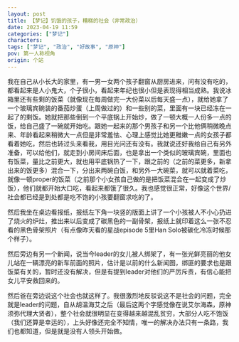 ```yaml
---
layout: post
title: 【梦记】饥饿的孩子，糟糕的社会（非常政治）
date: 2023-04-19 11:59
categories: ["梦记"]
characters: 
tags: ["梦记", "政治", "好故事", "原神"]
pov: 第一人称视角
origin: 个站
---
```


我在自己从小长大的家里，有一男一女两个孩子翻窗从厨房进来，问有没有吃的，都看起来是人小鬼大，个子很小，看起来年纪也很小但是表现得相当成熟。我说冰箱里还有些剩的饭菜（就像现在每周做完一大份菜以后每天盛一点），就给她拿了一个玻璃宾碗装的番茄炒蛋（上周做过的）和一些别的菜，里面有一块已经冻在一起了的剩饭。她就把那些倒到一个平底锅上开始炒，做了一顿大概一人份多一点的饭，给自己盛了一碗就开始吃。跟她一起来的那个男孩子和另一个比他俩稍微晚点来、年龄看起来稍微大一点但是非常羞怯、心理上感觉比她更稚嫩一点的女孩子都看着她吃，然后也转过头来看我，用目光问还有没有。我就说还好我给自己有另外准备，可以给他们，就走到小房间床后面，也是拿出一个类似的玻璃宾碗，里面也有饭菜，量比之前更大，就也用平底锅热了一下，跟之前的（之前的菜更多，新拿出来的饭更多）混合一下，分出来两碗白饭，和另外一大碗菜，就可以就着菜吃，就像一顿proper的饭菜（之前那个小女孩自己做的是把饭菜混合在一起变成了炒饭），他们就都开始大口吃，看起来都饿了很久。我也感觉很正常，好像这个世界/社会都已经是到处都是吃不饱的小孩要翻窗求吃的了。

然后我坐在桌边看报纸，报纸左下角一块竖的版面上讲了一个小孩被人不小心扔进了烧火的炉灶，推出来以后变成了碳黑色的一副骨架，报纸上就印着这么一张不忍看的黑色骨架照片（有点像昨天看的星战episode 5里Han Solo被碳化冷冻时候那个样子）。

然后旁边有另一个新闻，说当今leader的女儿被人绑架了，有一张光鲜亮丽的他女儿站在一辆漂亮的新车前面的照片，估计是以前的什么新闻图，绑匪的要求也是跟饭菜有关的，暂时还没有解决，但是有提到leader对他们的严厉斥责，有信心能把女儿平安救回来的。

然后爸在旁边说这个社会也就这样了。我很激烈地反驳说这不是社会的问题，完全就是leader的问题，自从胡温海艾之后（最后这两个字感觉像在说艾尔海森，原神须弥代理大贤者），整个社会就很明显在变得越来越混乱贫穷，大部分人吃不饱饭（我们还算是幸运的），上头好像还完全不知情，唯一的解决办法只有一条路，我们也都知道，但是就是没有人领头开始做。
